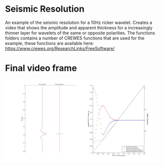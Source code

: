 # Seismic Resolution
An example of the seismic resolution for a 10Hz ricker wavelet. 
Creates a video that shows the amplitude and apparent thickness for a increasingly thinner layer for wavelets of the same or opposite polarities.
The functions folders contains a number of CREWES functions that are used for the example, these functions are available here:
https://www.crewes.org/ResearchLinks/FreeSoftware/

# Final video frame
![Resolution](https://github.com/Ohnoj/Geophysics/blob/main/SeismicResolution/Resolution.png?raw=true)
